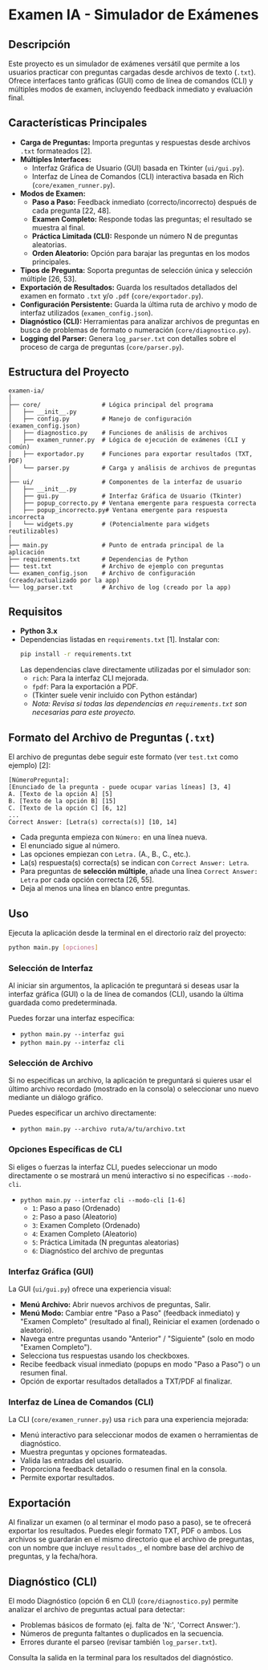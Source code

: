 # Examen IA - Simulador de Exámenes

## Descripción

Este proyecto es un simulador de exámenes versátil que permite a los usuarios practicar con preguntas cargadas desde archivos de texto (`.txt`). Ofrece interfaces tanto gráficas (GUI) como de línea de comandos (CLI) y múltiples modos de examen, incluyendo feedback inmediato y evaluación final.

## Características Principales

* **Carga de Preguntas:** Importa preguntas y respuestas desde archivos `.txt` formateados [2].
* **Múltiples Interfaces:**
    * Interfaz Gráfica de Usuario (GUI) basada en Tkinter (`ui/gui.py`).
    * Interfaz de Línea de Comandos (CLI) interactiva basada en Rich (`core/examen_runner.py`).
* **Modos de Examen:**
    * **Paso a Paso:** Feedback inmediato (correcto/incorrecto) después de cada pregunta [22, 48].
    * **Examen Completo:** Responde todas las preguntas; el resultado se muestra al final.
    * **Práctica Limitada (CLI):** Responde un número N de preguntas aleatorias.
    * **Orden Aleatorio:** Opción para barajar las preguntas en los modos principales.
* **Tipos de Pregunta:** Soporta preguntas de selección única y selección múltiple [26, 53].
* **Exportación de Resultados:** Guarda los resultados detallados del examen en formato `.txt` y/o `.pdf` (`core/exportador.py`).
* **Configuración Persistente:** Guarda la última ruta de archivo y modo de interfaz utilizados (`examen_config.json`).
* **Diagnóstico (CLI):** Herramientas para analizar archivos de preguntas en busca de problemas de formato o numeración (`core/diagnostico.py`).
* **Logging del Parser:** Genera `log_parser.txt` con detalles sobre el proceso de carga de preguntas (`core/parser.py`).

## Estructura del Proyecto

```
examen-ia/
│
├── core/                 # Lógica principal del programa
│   ├── __init__.py
│   ├── config.py         # Manejo de configuración (examen_config.json)
│   ├── diagnostico.py    # Funciones de análisis de archivos
│   ├── examen_runner.py  # Lógica de ejecución de exámenes (CLI y común)
│   ├── exportador.py     # Funciones para exportar resultados (TXT, PDF)
│   └── parser.py         # Carga y análisis de archivos de preguntas
│
├── ui/                   # Componentes de la interfaz de usuario
│   ├── __init__.py
│   ├── gui.py            # Interfaz Gráfica de Usuario (Tkinter)
│   ├── popup_correcto.py # Ventana emergente para respuesta correcta
│   ├── popup_incorrecto.py# Ventana emergente para respuesta incorrecta
│   └── widgets.py        # (Potencialmente para widgets reutilizables)
│
├── main.py               # Punto de entrada principal de la aplicación
├── requirements.txt      # Dependencias de Python
├── test.txt              # Archivo de ejemplo con preguntas
└── examen_config.json    # Archivo de configuración (creado/actualizado por la app)
└── log_parser.txt        # Archivo de log (creado por la app)
```

## Requisitos

* **Python 3.x**
* Dependencias listadas en `requirements.txt` [1]. Instalar con:
    ```bash
    pip install -r requirements.txt
    ```
    Las dependencias clave directamente utilizadas por el simulador son:
    * `rich`: Para la interfaz CLI mejorada.
    * `fpdf`: Para la exportación a PDF.
    * (Tkinter suele venir incluido con Python estándar)
    * *Nota: Revisa si todas las dependencias en `requirements.txt` son necesarias para este proyecto.*

## Formato del Archivo de Preguntas (`.txt`)

El archivo de preguntas debe seguir este formato (ver `test.txt` como ejemplo) [2]:

```
[NúmeroPregunta]:
[Enunciado de la pregunta - puede ocupar varias líneas] [3, 4]
A. [Texto de la opción A] [5]
B. [Texto de la opción B] [15]
C. [Texto de la opción C] [6, 12]
...
Correct Answer: [Letra(s) correcta(s)] [10, 14]
```

* Cada pregunta empieza con `Número:` en una línea nueva.
* El enunciado sigue al número.
* Las opciones empiezan con `Letra.` (A., B., C., etc.).
* La(s) respuesta(s) correcta(s) se indican con `Correct Answer: Letra`.
* Para preguntas de **selección múltiple**, añade una línea `Correct Answer: Letra` por cada opción correcta [26, 55].
* Deja al menos una línea en blanco entre preguntas.

## Uso

Ejecuta la aplicación desde la terminal en el directorio raíz del proyecto:

```bash
python main.py [opciones]
```

### Selección de Interfaz

Al iniciar sin argumentos, la aplicación te preguntará si deseas usar la interfaz gráfica (GUI) o la de línea de comandos (CLI), usando la última guardada como predeterminada.

Puedes forzar una interfaz específica:

* `python main.py --interfaz gui`
* `python main.py --interfaz cli`

### Selección de Archivo

Si no especificas un archivo, la aplicación te preguntará si quieres usar el último archivo recordado (mostrado en la consola) o seleccionar uno nuevo mediante un diálogo gráfico.

Puedes especificar un archivo directamente:

* `python main.py --archivo ruta/a/tu/archivo.txt`

### Opciones Específicas de CLI

Si eliges o fuerzas la interfaz CLI, puedes seleccionar un modo directamente o se mostrará un menú interactivo si no especificas `--modo-cli`.

* `python main.py --interfaz cli --modo-cli [1-6]`
    * `1`: Paso a paso (Ordenado)
    * `2`: Paso a paso (Aleatorio)
    * `3`: Examen Completo (Ordenado)
    * `4`: Examen Completo (Aleatorio)
    * `5`: Práctica Limitada (N preguntas aleatorias)
    * `6`: Diagnóstico del archivo de preguntas

### Interfaz Gráfica (GUI)

La GUI (`ui/gui.py`) ofrece una experiencia visual:
* **Menú Archivo:** Abrir nuevos archivos de preguntas, Salir.
* **Menú Modo:** Cambiar entre "Paso a Paso" (feedback inmediato) y "Examen Completo" (resultado al final), Reiniciar el examen (ordenado o aleatorio).
* Navega entre preguntas usando "Anterior" / "Siguiente" (solo en modo "Examen Completo").
* Selecciona tus respuestas usando los checkboxes.
* Recibe feedback visual inmediato (popups en modo "Paso a Paso") o un resumen final.
* Opción de exportar resultados detallados a TXT/PDF al finalizar.

### Interfaz de Línea de Comandos (CLI)

La CLI (`core/examen_runner.py`) usa `rich` para una experiencia mejorada:
* Menú interactivo para seleccionar modos de examen o herramientas de diagnóstico.
* Muestra preguntas y opciones formateadas.
* Valida las entradas del usuario.
* Proporciona feedback detallado o resumen final en la consola.
* Permite exportar resultados.

## Exportación

Al finalizar un examen (o al terminar el modo paso a paso), se te ofrecerá exportar los resultados. Puedes elegir formato TXT, PDF o ambos. Los archivos se guardarán en el mismo directorio que el archivo de preguntas, con un nombre que incluye `resultados_`, el nombre base del archivo de preguntas, y la fecha/hora.

## Diagnóstico (CLI)

El modo Diagnóstico (opción 6 en CLI) (`core/diagnostico.py`) permite analizar el archivo de preguntas actual para detectar:
* Problemas básicos de formato (ej. falta de 'N:', 'Correct Answer:').
* Números de pregunta faltantes o duplicados en la secuencia.
* Errores durante el parseo (revisar también `log_parser.txt`).

Consulta la salida en la terminal para los resultados del diagnóstico.
